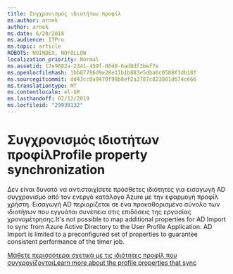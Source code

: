```yaml
---
title: Συγχρονισμός ιδιοτήτων προφίλ
ms.author: arnek
author: arnek
ms.date: 6/20/2018
ms.audience: ITPro
ms.topic: article
ROBOTS: NOINDEX, NOFOLLOW
localization_priority: Normal
ms.assetid: 17e9882a-2341-459f-86d8-6ad8df3bef7e
ms.openlocfilehash: 1bb87786d9e28e11b1b883e5dba0c0588f3db18f
ms.sourcegitcommit: dd43cc0a9470f98b8ef2a3787c823801d674c666
ms.translationtype: MT
ms.contentlocale: el-GR
ms.lasthandoff: 02/12/2019
ms.locfileid: "29939132"
---
```

# <a name="profile-property-synchronization"></a><span data-ttu-id="d30bf-102">Συγχρονισμός ιδιοτήτων προφίλ</span><span class="sxs-lookup"><span data-stu-id="d30bf-102">Profile property synchronization</span></span>

<span data-ttu-id="d30bf-p101">Δεν είναι δυνατό να αντιστοιχίσετε πρόσθετες ιδιότητες για εισαγωγή AD συγχρονισμό από τον ενεργό κατάλογο Azure με την εφαρμογή προφίλ χρήστη. Εισαγωγή AD περιορίζεται σε ένα προκαθορισμένο σύνολο των ιδιοτήτων που εγγυάται συνέπεια στις επιδόσεις της εργασίας χρονομέτρησης.</span><span class="sxs-lookup"><span data-stu-id="d30bf-p101">It's not possible to map additional properties for AD Import to sync from Azure Active Directory to the User Profile Application. AD Import is limited to a preconfigured set of properties to guarantee consistent performance of the timer job.</span></span>
  
[<span data-ttu-id="d30bf-105">Μάθετε περισσότερα σχετικά με τις ιδιότητες προφίλ που συγχρονίζονται</span><span class="sxs-lookup"><span data-stu-id="d30bf-105">Learn more about the profile properties that sync</span></span>](https://go.microsoft.com/fwlink/?linkid=875671)
  

